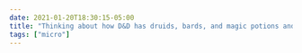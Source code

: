 ```yaml
---
date: 2021-01-20T18:30:15-05:00
title: "Thinking about how D&D has druids, bards, and magic potions and wondering if anyone has ever done an Astérix-themed campaign (or, preferably, actual play podcast)."
tags: ["micro"]
---
```

